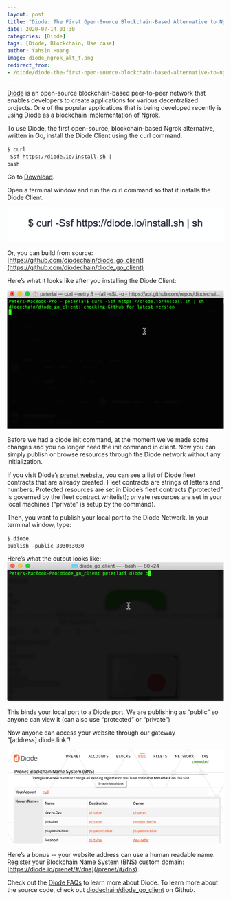 ```yaml
---
layout: post
title: "Diode: The First Open-Source Blockchain-Based Alternative to Ngrok"
date: 2020-07-14 01:30
categories: [Diode]
tags: [Diode, Blockchain, Use case]
author: Yahsin Huang
image: diode_ngrok_alt_f.png
redirect_from:
- /diode/diode-the-first-open-source-blockchain-based-alternative-to-ngrok-20196/
---
```


[Diode](https://github.com/diodechain/diode_go_client) is an open-source blockchain-based peer-to-peer network that enables developers to create applications for various decentralized projects. One of the popular applications that is being developed recently is using Diode as a blockchain implementation of [Ngrok](https://ngrok.com/).

To use Diode, the first open-source, blockchain-based Ngrok alternative, written in Go, install the Diode Client using the curl command: 

<code class="highlighter-rouge"><span class="noselect">$ </span>curl -Ssf https://diode.io/install.sh | bash</code>

Go to [Download](/download/).

Open a terminal window and run the curl command so that it installs the Diode Client. 

![](../assets/img/blog/diode_ngrok_1.png)

Or, you can build from source: [https://github.com/diodechain/diode_go_client](https://github.com/diodechain/diode_go_client) 

Here’s what it looks like after you installing the Diode Client: 

![](../assets/img/blog/diode_install_ngrok.gif)

Before we had a diode init command, at the moment we’ve made some changes and you no longer need the init command in client. Now you can simply publish or browse resources through the Diode network without any initialization.

If you visit Diode’s [prenet website](/prenet/#/dns), you can see a list of Diode fleet contracts that are already created. Fleet contracts are strings of letters and numbers. Protected resources are set in Diode’s fleet contracts (“protected” is governed by the fleet contract whitelist); private resources are set in your local machines (“private” is setup by the command). 

Then, you want to publish your local port to the Diode Network. In your terminal window, type: 

<code class="highlighter-rouge"><span class="noselect">$ </span>diode publish -public 3030:3030</code>

Here’s what the output looks like:
![](../assets/img/blog/gif_diode_publish.gif)

This binds your local port to a Diode port. We are publishing as “public” so anyone can view it (can also use “protected” or “private”) 

Now anyone can access your website through our gateway “[address].diode.link”!

![](../assets/img/blog/diode_ngrok_prenet.png)

Here’s a bonus -- your website address can use a human readable name. Register your Blockchain Name System (BNS) custom domain: [https://diode.io/prenet/#/dns](/prenet/#/dns). 

Check out the [Diode FAQs](https://github.com/diodechain/wiki/wiki/FAQs) to learn more about Diode. To learn more about the source code, check out [diodechain/diode_go_client](https://github.com/diodechain/diode_go_client) on Github.